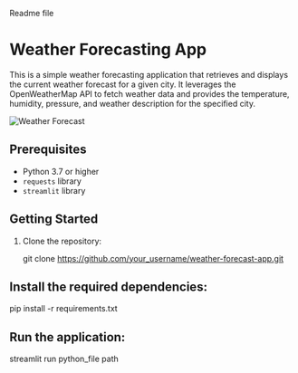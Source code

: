 Readme file

# Weather Forecasting App

This is a simple weather forecasting application that retrieves and displays the current weather forecast for a given city. It leverages the OpenWeatherMap API to fetch weather data and provides the temperature, humidity, pressure, and weather description for the specified city.

![Weather Forecast](https://images.theconversation.com/files/442675/original/file-20220126-17-1i0g402.jpg?ixlib=rb-1.1.0&q=45&auto=format&w=1356&h=668&fit=crop)

## Prerequisites

- Python 3.7 or higher
- `requests` library
- `streamlit` library

## Getting Started

1. Clone the repository:

   git clone https://github.com/your_username/weather-forecast-app.git
## Install the required dependencies:
pip install -r requirements.txt
## Run the application:
streamlit run python_file path

